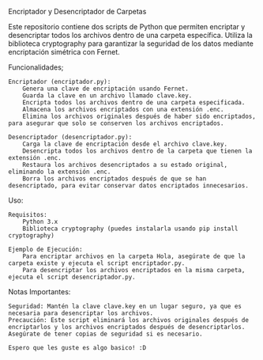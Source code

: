 Encriptador y Desencriptador de Carpetas

Este repositorio contiene dos scripts de Python que permiten encriptar y desencriptar todos los archivos dentro de una carpeta específica. Utiliza la biblioteca cryptography para garantizar la seguridad de los datos mediante encriptación simétrica con Fernet.

Funcionalidades;

    Encriptador (encriptador.py):
        Genera una clave de encriptación usando Fernet.
        Guarda la clave en un archivo llamado clave.key.
        Encripta todos los archivos dentro de una carpeta especificada.
        Almacena los archivos encriptados con una extensión .enc.
        Elimina los archivos originales después de haber sido encriptados, para asegurar que solo se conserven los archivos encriptados.

    Desencriptador (desencriptador.py):
        Carga la clave de encriptación desde el archivo clave.key.
        Desencripta todos los archivos dentro de la carpeta que tienen la extensión .enc.
        Restaura los archivos desencriptados a su estado original, eliminando la extensión .enc.
        Borra los archivos encriptados después de que se han desencriptado, para evitar conservar datos encriptados innecesarios.

Uso:

    Requisitos:
        Python 3.x
        Biblioteca cryptography (puedes instalarla usando pip install cryptography)

    Ejemplo de Ejecución:
        Para encriptar archivos en la carpeta Hola, asegúrate de que la carpeta existe y ejecuta el script encriptador.py.
        Para desencriptar los archivos encriptados en la misma carpeta, ejecuta el script desencriptador.py.

Notas Importantes:

    Seguridad: Mantén la clave clave.key en un lugar seguro, ya que es necesaria para desencriptar los archivos.
    Precaución: Este script eliminará los archivos originales después de encriptarlos y los archivos encriptados después de desencriptarlos. Asegúrate de tener copias de seguridad si es necesario.

    Espero que les guste es algo basico! :D
